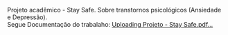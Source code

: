 Projeto acadêmico - Stay Safe. Sobre transtornos psicológicos (Ansiedade e Depressão).
<br> Segue Documentação do trabalaho: [Uploading Projeto - Stay Safe.pdf…]()

